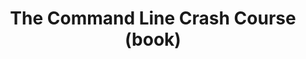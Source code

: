---
title: The Command Line Crash Course (book)
level: 1
external: http://cli.learncodethehardway.org/book/
---